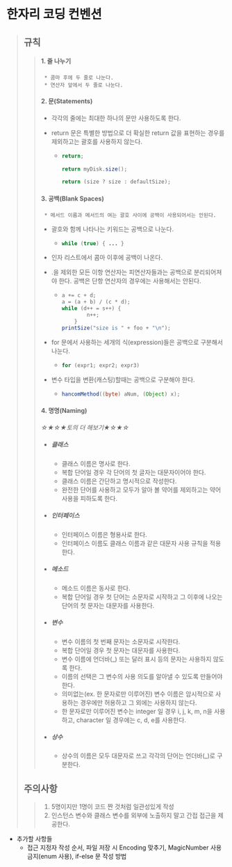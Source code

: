 # 한자리 코딩 컨벤션

> ## 규칙
>
> > #### 1. 줄 나누기
> >
> > 	 * 콤마 후에 두 줄로 나눈다.
> > 	 * 연산자 앞에서 두 줄로 나눈다.
> >
> > 
> >
> > #### 2. 문(Statements)
> >
> >  * 각각의 줄에는 최대한 하나의 문만 사용하도록 한다.
> >
> >  * return 문은 특별한 방법으로 더 확실한 return 값을 표현하는 경우를 제외하고는 괄호를 사용하지 않는다.
> >
> >     * ```java
> >       return;
> >             
> >       return myDisk.size();
> >             
> >       return (size ? size : defaultSize);
> >       ```
> >
> > 
> >
> > #### 3. 공백(Blank Spaces)
> >
> > 	 * 메서드 이름과 메서드의 여는 괄호 사이에 공백이 사용되어서는 안된다.
> >
> >  * 괄호와 함께 나타나는 키워드는 공백으로 나눈다.
> >
> >     * ```java
> >       while (true) { ... }
> >       ```
> >
> >  * 인자 리스트에서 콤마 이후에 공백이 나온다.
> >
> >  * .을 제외한 모든 이항 연산자는 피연산자들과는 공백으로 분리되어져야 한다. 공백은 단항 연산자의 경우에는 사용해서는 안된다.
> >
> >     * ```java
> >       a += c + d;
> >       a = (a + b) / (c * d);
> >       while (d++ = s++) {
> >               n++;
> >           }
> >       printSize("size is " + foo + "\n");
> >       ```
> >
> >  * for 문에서 사용하는 세개의 식(expression)들은 공백으로 구분해서 나눈다.
> >
> >     * ```java
> >       for (expr1; expr2; expr3)
> >       ```
> >
> >  * 변수 타입을 변환(캐스팅)할때는 공백으로 구분해야 한다.
> >
> >     * ```java
> >       hancomMethod((byte) aNum, (Object) x);
> >       ```
> >
> > 
> >
> > #### 4. 명명(Naming)
> >
> > *☆★☆★토의 더 해보기★☆★☆*
> >
> > * ##### 클래스
> >
> >    * 클래스 이름은 명사로 한다.
> >    * 복합 단어일 경우 각 단어의 첫 글자는 대문자이어야 한다.
> >    * 클래스 이름은 간단하고 명시적으로 작성한다.
> >    * 완전한 단어를 사용하고 모두가 알아 볼 약어를 제외하고는 약어 사용을 피하도록 한다.
> >
> > * ##### 인터페이스
> >
> >    * 인터페이스 이름은 형용사로 한다.
> >    * 인터페이스 이름도 클래스 이름과 같은 대문자 사용 규칙을 적용한다.
> >
> > * ##### 메소드
> >
> >    * 메소드 이름은 동사로 한다.
> >    * 복합 단어일 경우 첫 단어는 소문자로 시작하고 그 이후에 나오는 단어의 첫 문자는 대문자를 사용한다.
> >
> > * ##### 변수
> >
> >    * 변수 이름의 첫 번째 문자는 소문자로 시작한다.
> >    * 복합 단어일 경우 첫 문자는 대문자를 사용한다.
> >    * 변수 이름에 언더바(_) 또는 달러 표시 등의 문자는 사용하지 않도록 한다.
> >    * 이름의 선택은 그 변수의 사용 의도를 알아낼 수 있도록 만들어야 한다.
> >    * 의미없는(ex. 한 문자로만 이루어진) 변수 이름은 암시적으로 사용하는 경우에만 허용하고 그 외에는 사용하지 않는다.
> >    * 한 문자로만 이루어진 변수는 integer 일 경우 i, j, k, m, n을 사용하고, character 일 경우에는 c, d, e를 사용한다.
> >
> > * ##### 상수
> >
> >   * 상수의 이름은 모두 대문자로 쓰고 각각의 단어는 언더바(_)로 구분한다.
> >
> > 
>
> ## 주의사항
>
> > 1. 5명이지만 1명이 코드 짠 것처럼 일관성있게 작성
> > 2. 인스턴스 변수와 클래스 변수를 외부에 노출하지 말고 간접 접근을 제공한다.



* 추가할 사항들
  * 접근 지정자 작성 순서, 파일 저장 시 Encoding 맞추기, MagicNumber 사용 금지(enum 사용), if-else 문 작성 방법
